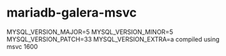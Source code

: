 mariadb-galera-msvc
===================
MYSQL_VERSION_MAJOR=5
MYSQL_VERSION_MINOR=5
MYSQL_VERSION_PATCH=33
MYSQL_VERSION_EXTRA=a
compiled using msvc 1600
